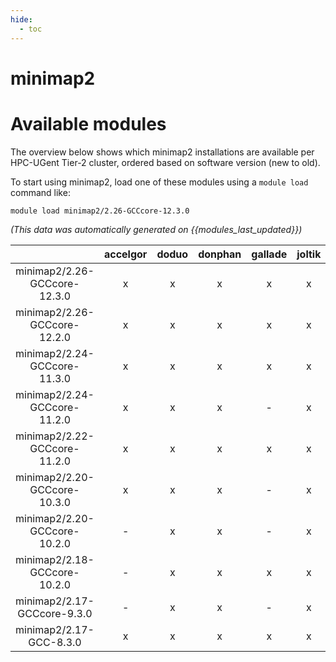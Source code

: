```yaml
---
hide:
  - toc
---
```


minimap2
========

# Available modules


The overview below shows which minimap2 installations are available per HPC-UGent Tier-2 cluster, ordered based on software version (new to old).

To start using minimap2, load one of these modules using a `module load` command like:

```shell
module load minimap2/2.26-GCCcore-12.3.0
```

*(This data was automatically generated on {{modules_last_updated}})*  

| |accelgor|doduo|donphan|gallade|joltik|shinx|skitty|
| :---: | :---: | :---: | :---: | :---: | :---: | :---: | :---: |
|minimap2/2.26-GCCcore-12.3.0|x|x|x|x|x|x|x|
|minimap2/2.26-GCCcore-12.2.0|x|x|x|x|x|x|x|
|minimap2/2.24-GCCcore-11.3.0|x|x|x|x|x|-|x|
|minimap2/2.24-GCCcore-11.2.0|x|x|x|-|x|-|x|
|minimap2/2.22-GCCcore-11.2.0|x|x|x|x|x|-|x|
|minimap2/2.20-GCCcore-10.3.0|x|x|x|-|x|-|x|
|minimap2/2.20-GCCcore-10.2.0|-|x|x|-|x|-|x|
|minimap2/2.18-GCCcore-10.2.0|-|x|x|x|x|-|x|
|minimap2/2.17-GCCcore-9.3.0|-|x|x|-|x|-|x|
|minimap2/2.17-GCC-8.3.0|x|x|x|x|x|-|x|
